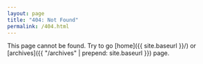 ```yaml
---
layout: page
title: "404: Not Found"
permalink: /404.html
---
```


This page cannot be found. Try to go [home]({{ site.baseurl }}/) or
[archives]({{ "/archives" | prepend: site.baseurl }}) page. 
